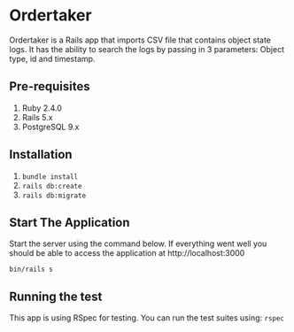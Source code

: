 # Ordertaker

Ordertaker is a Rails app that imports CSV file that contains object state logs. It has the ability to search the logs by passing in 3 parameters: Object type, id and timestamp.

## Pre-requisites

1. Ruby 2.4.0
2. Rails 5.x
3. PostgreSQL 9.x

## Installation
1. `bundle install`
2. `rails db:create`
3. `rails db:migrate`

## Start The Application

Start the server using the command below. If everything went well you should be able to access the application at http://localhost:3000

```
bin/rails s
```

## Running the test
This app is using RSpec for testing. You can run the test suites using: `rspec`
